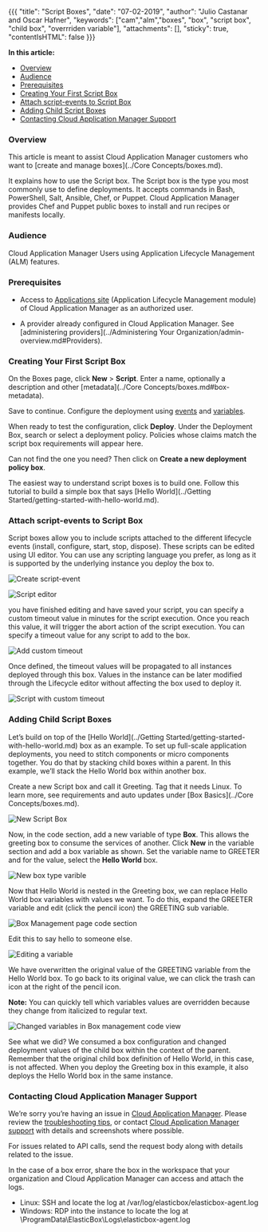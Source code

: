 {{{
"title": "Script Boxes",
"date": "07-02-2019",
"author": "Julio Castanar and Oscar Hafner",
"keywords": ["cam","alm","boxes", "box", "script box", "child box", "overrriden variable"],
"attachments": [],
"sticky": true,
"contentIsHTML": false
}}}

**In this article:**

* [Overview](#overview)
* [Audience](#audience)
* [Prerequisites](#prerequisites)
* [Creating Your First Script Box](#creating-your-first-script-box)
* [Attach script-events to Script Box](#attach-script-events-to-script-box)
* [Adding Child Script Boxes](#adding-child-script-boxes)
* [Contacting Cloud Application Manager Support](#contacting-cloud-application-manager-support)

### Overview

This article is meant to assist Cloud Application Manager customers who want to [create and manage boxes](../Core Concepts/boxes.md).

It explains how to use the Script box. The Script box is the type you most commonly use to define deployments. It accepts commands in Bash, PowerShell, Salt, Ansible, Chef, or Puppet. Cloud Application Manager provides Chef and Puppet public boxes to install and run recipes or manifests locally.

### Audience

Cloud Application Manager Users using Application Lifecycle Management (ALM) features.

### Prerequisites

* Access to [Applications site](https://cam.ctl.io/#/boxes) (Application Lifecycle Management module) of Cloud Application Manager as an authorized user.

* A provider already configured in Cloud Application Manager. See [administering providers](../Administering Your Organization/admin-overview.md#Providers).

### Creating Your First Script Box

On the Boxes page, click **New** > **Script**. Enter a name, optionally a description and other [metadata](../Core Concepts/boxes.md#box-metadata).

Save to continue. Configure the deployment using [events](start-stop-and-upgrade-boxes.md) and [variables](parameterizing-boxes-with-variables.md).

When ready to test the configuration, click **Deploy**. Under the Deployment Box, search or select a deployment policy. Policies whose claims match the script box requirements will appear here.

Can not find the one you need? Then click on **Create a new deployment policy box**.

The easiest way to understand script boxes is to build one. Follow this tutorial to build a simple box that says [Hello World](../Getting Started/getting-started-with-hello-world.md).

### Attach script-events to Script Box

Script boxes allow you to include scripts attached to the different lifecycle events (install, configure, start, stop, dispose). These scripts can be edited using UI editor. You can use any scripting language you prefer, as long as it is supported by the underlying instance you deploy the box to.

![Create script-event](../../images/cloud-application-manager/box-script/lifecycle-event1.png)

![Script editor](../../images/cloud-application-manager/box-script/lifecycle-event2.png)

you have finished editing and have saved your script, you can specify a custom timeout value in minutes for the script execution. Once you reach this value, it will trigger the abort action of the script execution. You can specify a timeout value for any script to add to the box.

![Add custom timeout](../../images/cloud-application-manager/box-script/lifecycle-event-timeout1.png)

Once defined, the timeout values will be propagated to all instances deployed through this box. Values in the instance can be later modified through the Lifecycle editor without affecting the box used to deploy it.

![Script with custom timeout](../../images/cloud-application-manager/box-script/lifecycle-event-timeout2.png)

### Adding Child Script Boxes

Let’s build on top of the [Hello World](../Getting Started/getting-started-with-hello-world.md) box as an example. To set up full-scale application deployments, you need to stitch components or micro components together. You do that by stacking child boxes within a parent. In this example, we’ll stack the Hello World box within another box.

Create a new Script box and call it Greeting. Tag that it needs Linux. To learn more, see requirements and auto updates under [Box Basics](../Core Concepts/boxes.md).

![New Script Box](../../images/cloud-application-manager/scriptboxes1.png)

Now, in the code section, add a new variable of type **Box**. This allows the greeting box to consume the services of another. Click **New** in the variable section and add a box variable as shown. Set the variable name to GREETER and for the value, select the **Hello World** box.

![New box type varible](../../images/cloud-application-manager/scriptboxes2.png)

Now that Hello World is nested in the Greeting box, we can replace Hello World box variables with values we want. To do this, expand the GREETER variable and edit (click the pencil icon) the GREETING sub variable.

![Box Management page code section](../../images/cloud-application-manager/scriptboxes3.png)

Edit this to say hello to someone else.

![Editing a variable](../../images/cloud-application-manager/scriptboxes4.png)

We have overwritten the original value of the GREETING variable from the Hello World box. To go back to its original value, we can click the trash can icon at the right of the pencil icon.

**Note:** You can quickly tell which variables values are overridden because they change from italicized to regular text.

![Changed variables in Box management code view](../../images/cloud-application-manager/scriptboxes5.png)

See what we did? We consumed a box configuration and changed deployment values of the child box within the context of the parent. Remember that the original child box definition of Hello World, in this case, is not affected. When you deploy the Greeting box in this example, it also deploys the Hello World box in the same instance.

### Contacting Cloud Application Manager Support

We’re sorry you’re having an issue in [Cloud Application Manager](https://www.ctl.io/cloud-application-manager/). Please review the [troubleshooting tips](../Troubleshooting/troubleshooting-tips.md), or contact [Cloud Application Manager support](mailto:incident@CenturyLink.com) with details and screenshots where possible.

For issues related to API calls, send the request body along with details related to the issue.

In the case of a box error, share the box in the workspace that your organization and Cloud Application Manager can access and attach the logs.

* Linux: SSH and locate the log at /var/log/elasticbox/elasticbox-agent.log
* Windows: RDP into the instance to locate the log at \ProgramData\ElasticBox\Logs\elasticbox-agent.log

